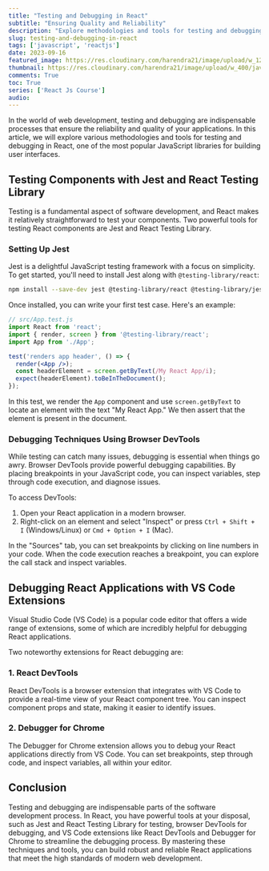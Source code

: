 ```yaml
---
title: "Testing and Debugging in React"
subtitle: "Ensuring Quality and Reliability"
description: "Explore methodologies and tools for testing and debugging in React, one of the most popular JavaScript libraries for building user interfaces."
slug: testing-and-debugging-in-react
tags: ['javascript', 'reactjs']
date: 2023-09-16
featured_image: https://res.cloudinary.com/harendra21/image/upload/w_1200/javascriptwithexample/Testing_and_Debugging_be19ce.png
thumbnail: https://res.cloudinary.com/harendra21/image/upload/w_400/javascriptwithexample/Testing_and_Debugging_be19ce.png
comments: True
toc: True
series: ['React Js Course']
audio: 
---
```



In the world of web development, testing and debugging are indispensable processes that ensure the reliability and quality of your applications. In this article, we will explore various methodologies and tools for testing and debugging in React, one of the most popular JavaScript libraries for building user interfaces.

## Testing Components with Jest and React Testing Library

Testing is a fundamental aspect of software development, and React makes it relatively straightforward to test your components. Two powerful tools for testing React components are Jest and React Testing Library.

### Setting Up Jest

Jest is a delightful JavaScript testing framework with a focus on simplicity. To get started, you'll need to install Jest along with `@testing-library/react`:

```bash
npm install --save-dev jest @testing-library/react @testing-library/jest-dom
```

Once installed, you can write your first test case. Here's an example:

```jsx
// src/App.test.js
import React from 'react';
import { render, screen } from '@testing-library/react';
import App from './App';

test('renders app header', () => {
  render(<App />);
  const headerElement = screen.getByText(/My React App/i);
  expect(headerElement).toBeInTheDocument();
});
```

In this test, we render the `App` component and use `screen.getByText` to locate an element with the text "My React App." We then assert that the element is present in the document.

### Debugging Techniques Using Browser DevTools

While testing can catch many issues, debugging is essential when things go awry. Browser DevTools provide powerful debugging capabilities. By placing breakpoints in your JavaScript code, you can inspect variables, step through code execution, and diagnose issues.

To access DevTools:

1. Open your React application in a modern browser.
2. Right-click on an element and select "Inspect" or press `Ctrl + Shift + I` (Windows/Linux) or `Cmd + Option + I` (Mac).

In the "Sources" tab, you can set breakpoints by clicking on line numbers in your code. When the code execution reaches a breakpoint, you can explore the call stack and inspect variables.

## Debugging React Applications with VS Code Extensions

Visual Studio Code (VS Code) is a popular code editor that offers a wide range of extensions, some of which are incredibly helpful for debugging React applications.

Two noteworthy extensions for React debugging are:

### 1. **React DevTools**

   React DevTools is a browser extension that integrates with VS Code to provide a real-time view of your React component tree. You can inspect component props and state, making it easier to identify issues.

### 2. **Debugger for Chrome**

   The Debugger for Chrome extension allows you to debug your React applications directly from VS Code. You can set breakpoints, step through code, and inspect variables, all within your editor.

## Conclusion

Testing and debugging are indispensable parts of the software development process. In React, you have powerful tools at your disposal, such as Jest and React Testing Library for testing, browser DevTools for debugging, and VS Code extensions like React DevTools and Debugger for Chrome to streamline the debugging process. By mastering these techniques and tools, you can build robust and reliable React applications that meet the high standards of modern web development.